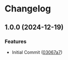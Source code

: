 # Changelog

## 1.0.0 (2024-12-19)


### Features

* Initial Commit ([03067a7](https://github.com/koboriakira/gas-gmail/commit/03067a740fbb5683a648eb6c72d434f42df92778))
